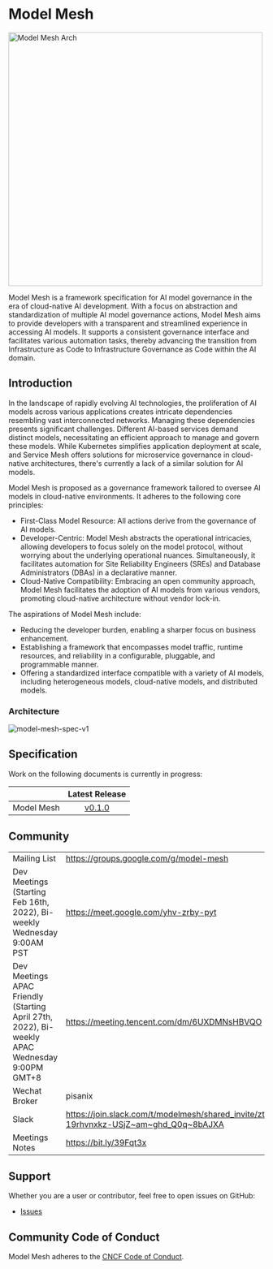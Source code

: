 # Model Mesh

<img src="static/logo.png" alt="Model Mesh Arch" width="500" length="500"/>

Model Mesh is a framework specification for AI model governance in the era of cloud-native AI development. With a focus on abstraction and standardization of multiple AI model governance actions, Model Mesh aims to provide developers with a transparent and streamlined experience in accessing AI models. It supports a consistent governance interface and facilitates various automation tasks, thereby advancing the transition from Infrastructure as Code to Infrastructure Governance as Code within the AI domain.

## Introduction

In the landscape of rapidly evolving AI technologies, the proliferation of AI models across various applications creates intricate dependencies resembling vast interconnected networks. Managing these dependencies presents significant challenges. Different AI-based services demand distinct models, necessitating an efficient approach to manage and govern these models. While Kubernetes simplifies application deployment at scale, and Service Mesh offers solutions for microservice governance in cloud-native architectures, there's currently a lack of a similar solution for AI models.

Model Mesh is proposed as a governance framework tailored to oversee AI models in cloud-native environments. It adheres to the following core principles:
* First-Class Model Resource: All actions derive from the governance of AI models.
* Developer-Centric: Model Mesh abstracts the operational intricacies, allowing developers to focus solely on the model protocol, without worrying about the underlying operational nuances. Simultaneously, it facilitates automation for Site Reliability Engineers (SREs) and Database Administrators (DBAs) in a declarative manner.
* Cloud-Native Compatibility: Embracing an open community approach, Model Mesh facilitates the adoption of AI models from various vendors, promoting cloud-native architecture without vendor lock-in.

The aspirations of Model Mesh include:
* Reducing the developer burden, enabling a sharper focus on business enhancement.
* Establishing a framework that encompasses model traffic, runtime resources, and reliability in a configurable, pluggable, and programmable manner.
* Offering a standardized interface compatible with a variety of AI models, including heterogeneous models, cloud-native models, and distributed models.

### Architecture
![model-mesh-spec-v1](./static/model-mesh-spec-v1.png)

## Specification

Work on the following documents is currently in progress:

|                               |         Latest Release             | 
| :----------------------------: | :--------------------------------: |
| Model Mesh |  [v0.1.0](/SPEC.md) |

## Community


| | |
|:-|:-|
| Mailing List| https://groups.google.com/g/model-mesh |
| Dev Meetings (Starting Feb 16th, 2022), Bi-weekly Wednesday 9:00AM PST|https://meet.google.com/yhv-zrby-pyt |
| Dev Meetings APAC Friendly (Starting April 27th, 2022), Bi-weekly APAC Wednesday 9:00PM GMT+8|https://meeting.tencent.com/dm/6UXDMNsHBVQO |
| Wechat Broker|pisanix|
| Slack |https://join.slack.com/t/modelmesh/shared_invite/zt-19rhvnxkz-USjZ~am~ghd_Q0q~8bAJXA |
| Meetings Notes |https://bit.ly/39Fqt3x |

## Support

Whether you are a user or contributor, feel free to open issues on GitHub:

* [Issues](https://github.com/model-mesh/model-mesh/issues)

## Community Code of Conduct

Model Mesh adheres to the [CNCF Code of Conduct](https://github.com/cncf/foundation/blob/master/code-of-conduct.md).